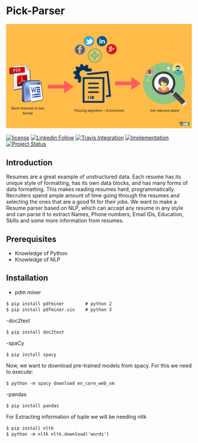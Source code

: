 # Pick-Parser
<p align="center">
  <img src="/images/resume_parsers.png"/>
</p>

[![license](https://img.shields.io/github/license/mashape/apistatus.svg?maxAge=2592000)](https://github.com/dsc-iiitdmk/Pick-Parser/blob/master/LICENSE)
[![Linkedin Follow](https://img.shields.io/static/v1?label=LinkedIn&message=Follow&color=blue)](https://www.linkedin.com/company/developer-students-club-iiitdm-kurnool)
[![Travis Integration](https://img.shields.io/static/v1?label=Travis&message=Build&color=brightgreen)](https://travis-ci.com/dsc-iiitdmk/Pick-Parser)
[![Implementation](https://img.shields.io/static/v1?label=Implementation&message=python&color=informational)](https://travis-ci.com/dsc-iiitdmk/Pick-Parser)
[![Project Status](https://img.shields.io/static/v1?label=Status&message=Development&color=yellow)](https://travis-ci.com/dsc-iiitdmk/Pick-Parser)


## Introduction
Resumes are a great example of unstructured data. Each resume has its unique style of formatting, has its own data blocks, and has many forms of data formatting. This makes reading resumes hard, programmatically. Recruiters spend ample amount of time going through the resumes and selecting the ones that are a good fit for their jobs. 
 We want to make a Resume parser based on NLP, which can accept any resume in any style and can parse it to extract Names, Phone numbers, Email IDs, Education, Skills and some more information from resumes.
 
 ## Prerequisites
- Knowledge of Python
- Knowledge of NLP
## Installation
- pdm miner
```
$ pip install pdfminer        # python 2
$ pip install pdfminer.six    # python 3
```
-doc2text
```
$ pip install doc2text
```
-spaCy
```
$ pip install spacy
```
Now, we want to download pre-trained models from spacy. For this we need to execute:
```
$ python -m spacy download en_core_web_sm
```
-pandas
```
$ pip install pandas
```
For Extracting information of tuple we will be needing nltk
```
$ pip install nltk
$ python -m nltk nltk.download('words')
```

 


